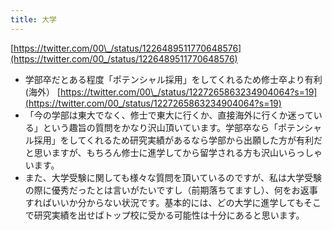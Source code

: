 ```yaml
---
title: 大学
---
```


[https://twitter.com/00\_/status/1226489511770648576](https://twitter.com/00_/status/1226489511770648576)

* 学部卒だとある程度「ポテンシャル採用」をしてくれるため修士卒より有利 (海外）
  [https://twitter.com/00\_/status/1227265863234904064?s=19](https://twitter.com/00_/status/1227265863234904064?s=19)
* 「今の学部は東大でなく、修士で東大に行くか、直接海外に行くか迷っている」という趣旨の質問をかなり沢山頂いています。学部卒なら「ポテンシャル採用」をしてくれるため研究実績があるなら学部から出願した方が有利だと思いますが、もちろん修士に進学してから留学される方も沢山いらっしゃいます。
* また、大学受験に関しても様々な質問を頂いているのですが、私は大学受験の際に優秀だったとは言いがたいですし（前期落ちてますし）、何をお返事すればいいか分からない状況です。基本的には、どの大学に進学してもそこで研究実績を出せばトップ校に受かる可能性は十分にあると思います。
